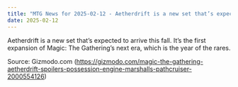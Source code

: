```yaml
---
title: "MTG News for 2025-02-12 - Aetherdrift is a new set that’s expected to arrive..."
date: 2025-02-12
---
```


Aetherdrift is a new set that’s expected to arrive this fall. It’s the first expansion of Magic: The Gathering’s next era, which is the year of the rares.

Source: Gizmodo.com (https://gizmodo.com/magic-the-gathering-aetherdrift-spoilers-possession-engine-marshalls-pathcruiser-2000554126)
